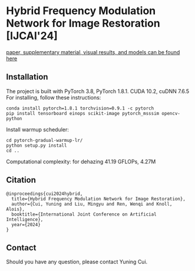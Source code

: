 # Hybrid Frequency Modulation Network for Image Restoration [IJCAI'24]

[paper, supplementary material, visual results, and models can be found here](https://drive.google.com/drive/folders/1HsYsu5MVBba8Tu_4JXfXt_inEiX2AgEM?usp=sharing)

## Installation
The project is built with PyTorch 3.8, PyTorch 1.8.1. CUDA 10.2, cuDNN 7.6.5
For installing, follow these instructions:
~~~
conda install pytorch=1.8.1 torchvision=0.9.1 -c pytorch
pip install tensorboard einops scikit-image pytorch_msssim opencv-python
~~~
Install warmup scheduler:
~~~
cd pytorch-gradual-warmup-lr/
python setup.py install
cd ..
~~~

Computational complexity:
for dehazing 41.19 GFLOPs, 4.27M


## Citation
~~~
@inproceedings{cui2024hybrid,
  title={Hybrid Frequency Modulation Network for Image Restoration},
  author={Cui, Yuning and Liu, Mingyu and Ren, Wenqi and Knoll, Alois},
  booktitle={International Joint Conference on Artificial Intelligence},
  year={2024}
}
~~~


## Contact
Should you have any question, please contact Yuning Cui.
